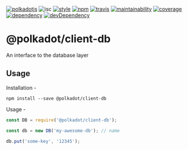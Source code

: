 [![polkadotjs](https://img.shields.io/badge/polkadot-js-orange.svg?style=flat-square)](https://polkadot.js.org)
![isc](https://img.shields.io/badge/license-ISC-lightgrey.svg?style=flat-square)
[![style](https://img.shields.io/badge/code%20style-semistandard-lightgrey.svg?style=flat-square)](https://github.com/Flet/semistandard)
[![npm](https://img.shields.io/npm/v/@polkadot/client-db.svg?style=flat-square)](https://www.npmjs.com/package/@polkadot/client-db)
[![travis](https://img.shields.io/travis/polkadot-js/client.svg?style=flat-square)](https://travis-ci.org/polkadot-js/client)
[![maintainability](https://img.shields.io/codeclimate/maintainability/polkadot-js/client.svg?style=flat-square)](https://codeclimate.com/github/polkadot-js/client/maintainability)
[![coverage](https://img.shields.io/coveralls/polkadot-js/client.svg?style=flat-square)](https://coveralls.io/github/polkadot-js/client?branch=master)
[![dependency](https://david-dm.org/polkadot-js/client.svg?style=flat-square&path=packages/client-db)](https://david-dm.org/polkadot-js/client?path=packages/client-db)
[![devDependency](https://david-dm.org/polkadot-js/client/dev-status.svg?style=flat-square&path=packages/client-db)](https://david-dm.org/polkadot-js/client?path=packages/client-db#info=devDependencies)

# @polkadot/client-db

An interface to the database layer

## Usage

Installation -

```
npm install --save @polkadot/client-db
```

Usage -

```js
const DB = require('@polkadot/client-db');

const db = new DB('my-awesome-db'); // name

db.put('some-key', '12345');
```

